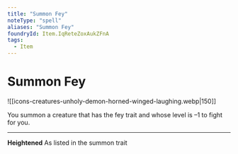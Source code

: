 ```yaml
---
title: "Summon Fey"
noteType: "spell"
aliases: "Summon Fey"
foundryId: Item.IqReteZoxAukZFnA
tags:
  - Item
---
```


# Summon Fey
![[icons-creatures-unholy-demon-horned-winged-laughing.webp|150]]

You summon a creature that has the fey trait and whose level is –1 to fight for you.

* * *

**Heightened** As listed in the summon trait
